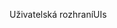 <span data-ttu-id="12738-101">Uživatelská rozhraní</span><span class="sxs-lookup"><span data-stu-id="12738-101">UIs</span></span>